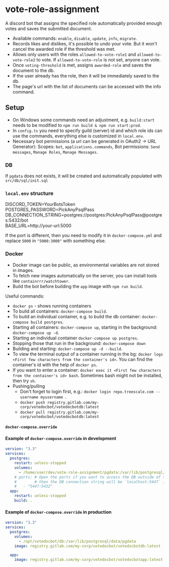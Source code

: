 # vote-role-assignment
A discord bot that assigns the specified role automatically provided enough votes and saves the submitted document.

- Available commands: `enable`, `disable`, `update`, `info`, `migrate`.
- Records likes and dislikes, it's possible to undo your vote. But it won't cancel the awarded role if the threshold was met.
- Allows only users with the roles `allowed-to-vote-role1` and `allowed-to-vote-role2` to vote. If `allowed-to-vote-role` is not set, anyone can vote.
- Once `voting-threshold` is met, assigns `awarded-role` and saves the document to the db.
- If the user already has the role, then it will be immediately saved to the db.
- The page's url with the list of documents can be accessed with the info command.

## Setup
- On Windows some commands need an adjustment, e.g. `build:start` needs to be modified to `npm run build & npm run start:prod`.
- In `config.ts` you need to specify guild (server) id and which role ids can use the commands, everything else is customized in `local.env`.
- Necessary bot permissions (a url can be generated in OAuth2 -> URL Generator): Scopes: `bot`, `applications.commands`, Bot permissions: `Send messages`, `Manage Roles`, `Manage Messages`.

### DB
If `pgdata` does not exists, it will be created and automatically populated with `src/db/sql/init.sql`

### `local.env` structure
DISCORD_TOKEN=YourBotsToken  
POSTGRES_PASSWORD=PickAnyPsqlPass  
DB_CONNECTION_STRING=postgres://postgres:PickAnyPsqlPass@postgres:5432/bot  
BASE_URL=http://your-url:5000

If the port is different, then you need to modify it in `docker-compose.yml` and replace `5000` in `"5000:3000"` with something else.

### Docker
- Docker image can be public, as environmental variables are not stored in images.
- To fetch new images automatically on the server, you can install tools like `containrrr/watchtower`.
- Build the bot before building the `app` image with `npm run build`.

Useful commands:
- `docker ps` - shows running containers
- To build all containers: `docker-compose build`.
- To build an individual container, e.g. to build the db container: `docker-compose build postgres`.
- Starting all containers: `docker-compose up`, starting in the background: `docker-compose up -d`.
- Starting an individual container `docker-compose up postgres`.
- Stopping those that run in the background: `docker-compose down` 
- Building and starting: `docker-compose up -d --build`.
- To view the terminal output of a container running in the bg: `docker logs <First few characters from the container's id>`. You can find the container's id with the help of `docker ps`.
- If you want to enter a container: `docker exec it <First few characters from the container's id> bash`. Sometimes bash might not be installed, then try `sh`.
- Pushing/pulling
  - Don't forget to login first, e.g.: `docker login repo.treescale.com --username myusername `. 
  - `docker push registry.gitlab.com/my-corp/votedocbot/votedocbotdb:latest`
  - `docker pull registry.gitlab.com/my-corp/votedocbot/votedocbotdb:latest`

#### `docker-compose.override`
#### Example of `docker-compose.override` in development
```yml
version: "3.3"
services:
  postgres:
    restart: unless-stopped
    volumes:
      - /home/user/dev/vote-role-assignment/pgdata:/var/lib/postgresql/data/pgdata    
    # ports: # Open the ports if you want to access the DB outside of the app container, 
    #        # then the DB connection string will be `localhost:5447` instead of `postgres:5432`
    #   - "5447:5432"
  app:
    restart: unless-stopped
    build: .
```

#### Example of `docker-compose.override` in production
```yml
version: "3.3"
services:
  postgres:
    volumes:
      - /opt/votedocbot/db:/var/lib/postgresql/data/pgdata
    image: registry.gitlab.com/my-corp/votedocbot/votedocbotdb:latest

  app:
    image: registry.gitlab.com/my-corp/votedocbot/votedocbotapp:latest
```
